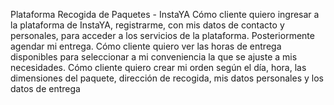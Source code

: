 Plataforma Recogida de Paquetes - InstaYA
Cómo cliente quiero ingresar a la plataforma de InstaYA, registrarme, con mis datos de contacto y personales, para acceder a los servicios de la plataforma. 
Posteriormente agendar mi entrega. 
Cómo cliente quiero ver las horas de entrega disponibles para seleccionar a mi conveniencia la que se ajuste a mis necesidades.
Cómo cliente quiero crear mi orden según el día, hora, las dimensiones del paquete, dirección de recogida, mis datos personales y los datos de entrega
